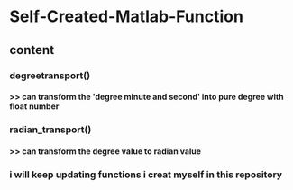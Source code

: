 # Self-Created-Matlab-Function
## content
### degreetransport()<br> 
#### >> can transform the 'degree minute and second' into pure degree with float number
### radian_transport()<br>
#### >> can transform the degree value to radian value


### i will keep updating functions i creat myself in this repository
